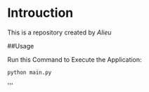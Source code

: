 # Introuction

This is a repository created by *Alieu*

##Usage

Run this Command to Execute the Application:

`python main.py`

'''
